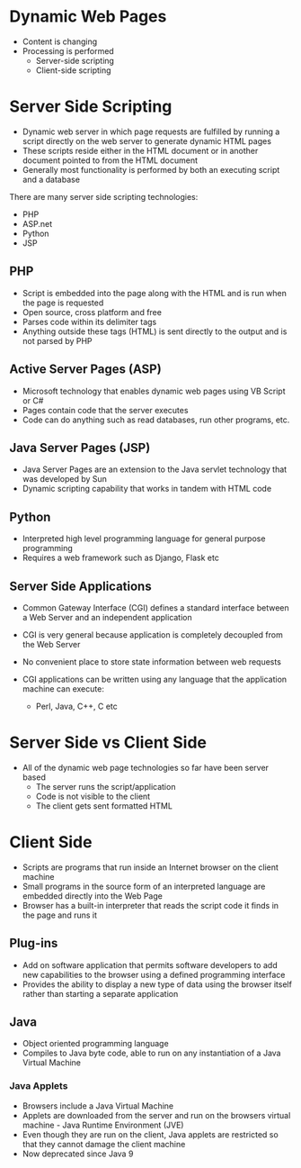 # Dynamic Web Pages

* Content is changing
* Processing is performed
  * Server-side scripting
  * Client-side scripting



# Server Side Scripting

* Dynamic web server in which page requests are fulfilled by running a script directly on the web server to generate dynamic HTML pages
* These scripts reside either in the HTML document or in another document pointed to from the HTML document
* Generally most functionality is performed by both an executing script and a database

There are many server side scripting technologies:

* PHP
* ASP.net
* Python
* JSP



## PHP

* Script is embedded into the page along with the HTML and is run when the page is requested
* Open source, cross platform and free
* Parses code within its delimiter tags
* Anything outside these tags (HTML) is sent directly to the output and is not parsed by PHP



## Active Server Pages (ASP)

* Microsoft technology that enables dynamic web pages using VB Script or C#
* Pages contain code that the server executes
* Code can do anything such as read databases, run other programs, etc.



## Java Server Pages (JSP)

* Java Server Pages are an extension to the Java servlet technology that was developed by Sun
* Dynamic scripting capability that works in tandem with HTML code



## Python

* Interpreted high level programming language for general purpose programming
* Requires a web framework such as Django, Flask etc



## Server Side Applications

* Common Gateway Interface (CGI) defines a standard interface between a Web Server and an independent application
* CGI is very general because application is completely decoupled from the Web Server
* No convenient place to store state information between web requests

* CGI applications can be written using any language that the application machine can execute:
  * Perl, Java, C++, C etc



# Server Side vs Client Side

* All of the dynamic web page technologies so far have been server based
  * The server runs the script/application
  * Code is not visible to the client
  * The client gets sent formatted HTML



# Client Side

* Scripts are programs that run inside an Internet browser on the client machine
* Small programs in the source form of an interpreted language are embedded directly into the Web Page
* Browser has a built-in interpreter that reads the script code it finds in the page and runs it



## Plug-ins

* Add on software application that permits software developers to add new capabilities to the browser using a defined programming interface
* Provides the ability to display a new type of data using the browser itself rather than starting a separate application



## Java

* Object oriented programming language
* Compiles to Java byte code, able to run on any instantiation of a Java Virtual Machine



### Java Applets

* Browsers include a Java Virtual Machine
* Applets are downloaded from the server and run on the browsers virtual machine - Java Runtime Environment (JVE)
* Even though they are run on the client, Java applets are restricted so that they cannot damage the client machine
* Now deprecated since Java 9